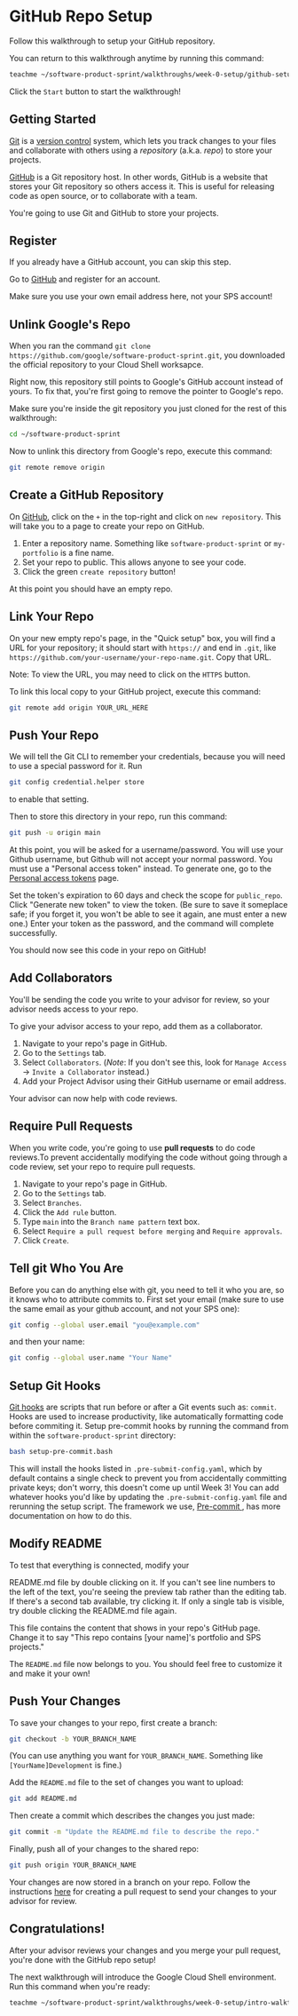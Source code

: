# GitHub Repo Setup

Follow this walkthrough to setup your GitHub repository.

You can return to this walkthrough anytime by running this command:

```bash
teachme ~/software-product-sprint/walkthroughs/week-0-setup/github-setup-walkthrough.md
```

Click the `Start` button to start the walkthrough!

## Getting Started

[Git](https://git-scm.com/) is a
[version control](https://en.wikipedia.org/wiki/Version_control) system, which
lets you track changes to your files and collaborate with others using a
_repository_ (a.k.a. _repo_) to store your projects.

[GitHub](https://github.com/) is a Git repository host. In other words, GitHub
is a website that stores your Git repository so others access it. This is useful
for releasing code as open source, or to collaborate with a team.

You're going to use Git and GitHub to store your projects.

## Register

If you already have a GitHub account, you can skip this step.

Go to [GitHub](https://github.com/) and register for an account.

Make sure you use your own email address here, not your SPS account!

## Unlink Google's Repo

When you ran the command
`git clone https://github.com/google/software-product-sprint.git`, you
downloaded the official repository to your Cloud Shell worksapce.

Right now, this repository still points to Google's GitHub account instead of
yours. To fix that, you're first going to remove the pointer to Google's repo.

Make sure you're inside the git repository you just cloned for the rest of this
walkthrough:

```bash
cd ~/software-product-sprint
```

Now to unlink this directory from Google's repo, execute this command:

```bash
git remote remove origin
```

## Create a GitHub Repository

On [GitHub](https://github.com/), click on the `+` in the top-right and click on
`new repository`. This will take you to a page to create your repo on GitHub.

1.  Enter a repository name. Something like `software-product-sprint` or
    `my-portfolio` is a fine name.
2.  Set your repo to public. This allows anyone to see your code.
3.  Click the green `create repository` button!

At this point you should have an empty repo.

## Link Your Repo

On your new empty repo's page, in the "Quick setup" box, you will find a URL
for your repository; it should start with `https://` and end in `.git`, like
`https://github.com/your-username/your-repo-name.git`. Copy that URL.

Note: To view the URL, you may need to click on the `HTTPS` button.

To link this local copy to your GitHub project, execute this command:

```bash
git remote add origin YOUR_URL_HERE
```

## Push Your Repo

We will tell the Git CLI to remember your credentials, because you will need to
use a special password for it.  Run

```bash
git config credential.helper store
```

to enable that setting.


Then to store this directory in your repo, run this command:

```bash
git push -u origin main
```

At this point, you will be asked for a username/password. You will use your
Github username, but Github will not accept your normal password.  You must use
a "Personal access token" instead.  To generate one, go to the [Personal access
tokens](https://github.com/settings/tokens) page.

Set the token's expiration to 60 days and check the scope for `public_repo`. Click 
"Generate new token" to view the token. (Be sure to save it someplace safe; if you
forget it, you won't be able to see it again, ane must enter a new one.)  Enter your 
token as the password, and the command will complete successfully.

You should now see this code in your repo on GitHub!

## Add Collaborators

You'll be sending the code you write to your advisor for review, so your advisor
needs access to your repo.

To give your advisor access to your repo, add them as a collaborator.

1.  Navigate to your repo's page in GitHub.
1.  Go to the `Settings` tab.
1.  Select `Collaborators`. (*Note*: If you don't see this,
    look for `Manage Access` -> `Invite a Collaborator` instead.)
1.  Add your Project Advisor using their GitHub username or email address.

Your advisor can now help with code reviews.

## Require Pull Requests

When you write code, you're going to use **pull requests** to do code reviews.To
prevent accidentally modifying the code without going through a code review, set
your repo to require pull requests.

1.  Navigate to your repo's page in GitHub.
1.  Go to the `Settings` tab.
1.  Select `Branches`.
1.  Click the `Add rule` button.
1.  Type `main` into the `Branch name pattern` text box.
1.  Select `Require a pull request before merging` and `Require approvals`.
1.  Click `Create`.

## Tell git Who You Are

Before you can do anything else with git, you need to tell it who you are, so it
knows who to attribute commits to. First set your email (make sure to use the
same email as your github account, and not your SPS one):

```bash
git config --global user.email "you@example.com"
```

and then your name:

```bash
git config --global user.name "Your Name"
```

## Setup Git Hooks

[Git hooks](https://githooks.com/) are scripts that run before or after a Git
events such as: `commit`. Hooks are used to increase productivity, like
automatically formatting code before commiting it. Setup pre-commit hooks by
running the command from within the `software-product-sprint` directory:

```bash
bash setup-pre-commit.bash
```

This will install the hooks listed in `.pre-submit-config.yaml`, which by
default contains a single check to prevent you from accidentally committing
private keys; don't worry, this doesn't come up until Week 3! You can add
whatever hooks you'd like by updating the `.pre-submit-config.yaml` file and
rerunning the setup script. The framework we use,
[Pre-commit ](https://pre-commit.com/index.html), has more documentation on how
to do this.

## Modify README

To test that everything is connected, modify your

<walkthrough-editor-spotlight spotlightId="navigator" spotlightItem="README.md">README.md</walkthrough-editor-spotlight>
file by double clicking on it. If you can't see line numbers to the left of the text, you're seeing the preview tab rather
than the editing tab. If there's a second tab available, try clicking it. If only a single tab is visible, try double
clicking the <walkthrough-editor-spotlight spotlightId="navigator" spotlightItem="README.md">README.md</walkthrough-editor-spotlight> file again.

This file contains the content that shows in your repo's GitHub page.
Change it to say "This repo contains [your name]'s portfolio and
SPS projects."

The `README.md` file now belongs to you. You should feel free to customize it
and make it your own!

## Push Your Changes

To save your changes to your repo, first create a branch:

```bash
git checkout -b YOUR_BRANCH_NAME
```

(You can use anything you want for `YOUR_BRANCH_NAME`. Something like
`[YourName]Development` is fine.)

Add the `README.md` file to the set of changes you want to upload:

```bash
git add README.md
```

Then create a commit which describes the changes you just made:

```bash
git commit -m "Update the README.md file to describe the repo."
```

Finally, push all of your changes to the shared repo:

```bash
git push origin YOUR_BRANCH_NAME
```

Your changes are now stored in a branch on your repo. Follow the instructions
[here](https://help.github.com/en/github/collaborating-with-issues-and-pull-requests/creating-a-pull-request)
for creating a pull request to send your changes to your advisor for review.

## Congratulations!

<walkthrough-conclusion-trophy></walkthrough-conclusion-trophy>

After your advisor reviews your changes and you merge your pull request, you're
done with the GitHub repo setup!

The next walkthrough will introduce the Google Cloud Shell environment. Run this
command when you're ready:

```bash
teachme ~/software-product-sprint/walkthroughs/week-0-setup/intro-walkthrough.md
```
